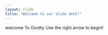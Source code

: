 ```yaml
---
layout: slide
title: "Welcome to our slide deck!"
---
```

welcome To Oootty
Use the right arrow to begin!
